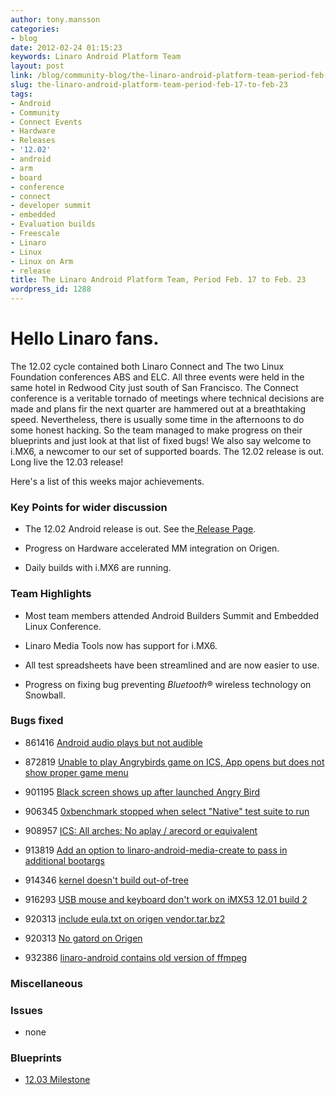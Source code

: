 ```yaml
---
author: tony.mansson
categories:
- blog
date: 2012-02-24 01:15:23
keywords: Linaro Android Platform Team
layout: post
link: /blog/community-blog/the-linaro-android-platform-team-period-feb-17-to-feb-23/
slug: the-linaro-android-platform-team-period-feb-17-to-feb-23
tags:
- Android
- Community
- Connect Events
- Hardware
- Releases
- '12.02'
- android
- arm
- board
- conference
- connect
- developer summit
- embedded
- Evaluation builds
- Freescale
- Linaro
- Linux
- Linux on Arm
- release
title: The Linaro Android Platform Team, Period Feb. 17 to Feb. 23
wordpress_id: 1288
---
```


# Hello Linaro fans.

The 12.02 cycle contained both Linaro Connect and The two Linux Foundation conferences ABS and ELC. All three events were held in the same hotel in Redwood City just south of San Francisco. The Connect conference is a veritable tornado of meetings where technical decisions are made and plans fir the next quarter are hammered out at a breathtaking speed. Nevertheless, there is usually some time in the afternoons to do some honest hacking. So the team managed to make progress on their blueprints and just look at that list of fixed bugs! We also say welcome to i.MX6, a newcomer to our set of supported boards. The 12.02 release is out. Long live the 12.03 release!

Here's a list of this weeks major achievements.

### Key Points for wider discussion


  * The 12.02 Android release is out. See the[ Release Page](https://wiki-archive.linaro.org/Cycles/1202/Release).


  * Progress on Hardware accelerated MM integration on Origen.


  * Daily builds with i.MX6 are running.

### Team Highlights

  * Most team members attended Android Builders Summit and Embedded Linux Conference.


  * Linaro Media Tools now has support for i.MX6.


  * All test spreadsheets have been streamlined and are now easier to use.


  * Progress on fixing bug preventing _Bluetooth_® wireless technology  on Snowball.


### Bugs fixed


  * 861416	[ Android audio plays but not audible](https://bugs.launchpad.net/linaro-android/+bug/861416)


  * 872819	[ Unable to play Angrybirds game on ICS, App opens but does not show proper game menu](https://bugs.launchpad.net/linaro-android/+bug/872819)


  * 901195	[ Black screen shows up after launched Angry Bird](https://bugs.launchpad.net/linaro-android/+bug/901195)


  * 906345	[ 0xbenchmark stopped when select "Native" test suite to run](https://bugs.launchpad.net/linaro-android/+bug/906345)


  * 908957	[ ICS: All arches: No aplay / arecord or equivalent](https://bugs.launchpad.net/linaro-android/+bug/908957)


  * 913819	[ Add an option to linaro-android-media-create to pass in additional bootargs](https://bugs.launchpad.net/linaro-android/+bug/913819)


  * 914346	[ kernel doesn't build out-of-tree](https://bugs.launchpad.net/linaro-android/+bug/914346)


  * 916293	[ USB mouse and keyboard don't work on iMX53 12.01 build 2](https://bugs.launchpad.net/linaro-android/+bug/916293)


  * 920313	[ include eula.txt on origen vendor.tar.bz2](https://bugs.launchpad.net/linaro-android/+bug/920313)


  * 920313	[ No gatord on Origen](https://bugs.launchpad.net/linaro-android/+bug/920313)


  * 932386	[ linaro-android contains old version of ffmpeg](https://bugs.launchpad.net/linaro-android/+bug/932386)

### Miscellaneous

### Issues

  * none

### Blueprints

  * [12.03 Milestone](https://launchpad.net/linaro-android/+milestone/12.03)
